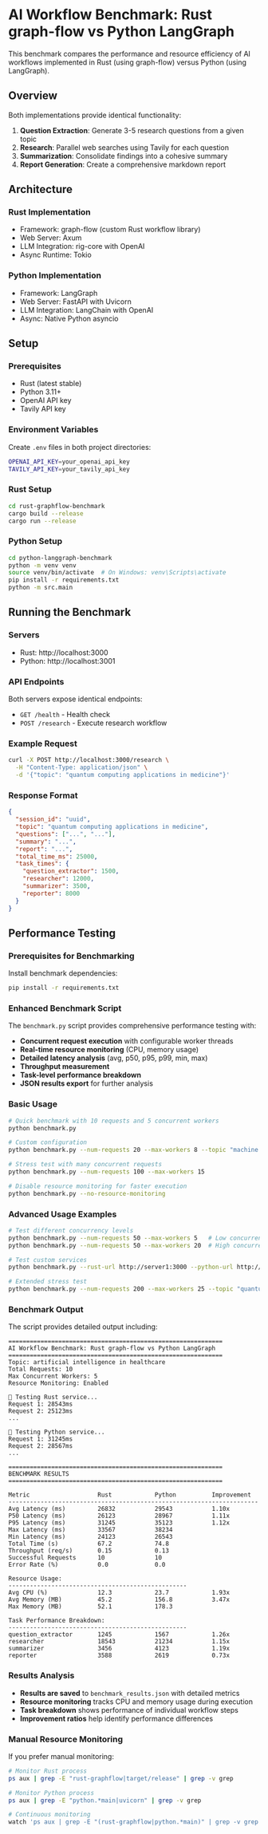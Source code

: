 # AI Workflow Benchmark: Rust graph-flow vs Python LangGraph

This benchmark compares the performance and resource efficiency of AI workflows implemented in Rust (using graph-flow) versus Python (using LangGraph).

## Overview

Both implementations provide identical functionality:
1. **Question Extraction**: Generate 3-5 research questions from a given topic
2. **Research**: Parallel web searches using Tavily for each question
3. **Summarization**: Consolidate findings into a cohesive summary
4. **Report Generation**: Create a comprehensive markdown report

## Architecture

### Rust Implementation
- Framework: graph-flow (custom Rust workflow library)
- Web Server: Axum
- LLM Integration: rig-core with OpenAI
- Async Runtime: Tokio

### Python Implementation
- Framework: LangGraph
- Web Server: FastAPI with Uvicorn
- LLM Integration: LangChain with OpenAI
- Async: Native Python asyncio

## Setup

### Prerequisites
- Rust (latest stable)
- Python 3.11+
- OpenAI API key
- Tavily API key

### Environment Variables
Create `.env` files in both project directories:
```bash
OPENAI_API_KEY=your_openai_api_key
TAVILY_API_KEY=your_tavily_api_key
```

### Rust Setup
```bash
cd rust-graphflow-benchmark
cargo build --release
cargo run --release
```

### Python Setup
```bash
cd python-langgraph-benchmark
python -m venv venv
source venv/bin/activate  # On Windows: venv\Scripts\activate
pip install -r requirements.txt
python -m src.main
```

## Running the Benchmark

### Servers
- Rust: http://localhost:3000
- Python: http://localhost:3001

### API Endpoints
Both servers expose identical endpoints:
- `GET /health` - Health check
- `POST /research` - Execute research workflow

### Example Request
```bash
curl -X POST http://localhost:3000/research \
  -H "Content-Type: application/json" \
  -d '{"topic": "quantum computing applications in medicine"}'
```

### Response Format
```json
{
  "session_id": "uuid",
  "topic": "quantum computing applications in medicine",
  "questions": ["...", "..."],
  "summary": "...",
  "report": "...",
  "total_time_ms": 25000,
  "task_times": {
    "question_extractor": 1500,
    "researcher": 12000,
    "summarizer": 3500,
    "reporter": 8000
  }
}
```

## Performance Testing

### Prerequisites for Benchmarking
Install benchmark dependencies:
```bash
pip install -r requirements.txt
```

### Enhanced Benchmark Script

The `benchmark.py` script provides comprehensive performance testing with:
- **Concurrent request execution** with configurable worker threads
- **Real-time resource monitoring** (CPU, memory usage)
- **Detailed latency analysis** (avg, p50, p95, p99, min, max)
- **Throughput measurement**
- **Task-level performance breakdown**
- **JSON results export** for further analysis

### Basic Usage

```bash
# Quick benchmark with 10 requests and 5 concurrent workers
python benchmark.py

# Custom configuration
python benchmark.py --num-requests 20 --max-workers 8 --topic "machine learning in finance"

# Stress test with many concurrent requests
python benchmark.py --num-requests 100 --max-workers 15

# Disable resource monitoring for faster execution
python benchmark.py --no-resource-monitoring
```

### Advanced Usage Examples

```bash
# Test different concurrency levels
python benchmark.py --num-requests 50 --max-workers 5   # Low concurrency
python benchmark.py --num-requests 50 --max-workers 20  # High concurrency

# Test custom services
python benchmark.py --rust-url http://server1:3000 --python-url http://server2:3001

# Extended stress test
python benchmark.py --num-requests 200 --max-workers 25 --topic "quantum computing research"
```

### Benchmark Output

The script provides detailed output including:

```
============================================================
AI Workflow Benchmark: Rust graph-flow vs Python LangGraph
============================================================
Topic: artificial intelligence in healthcare
Total Requests: 10
Max Concurrent Workers: 5
Resource Monitoring: Enabled

🦀 Testing Rust service...
Request 1: 28543ms
Request 2: 25123ms
...

🐍 Testing Python service...
Request 1: 31245ms
Request 2: 28567ms
...

============================================================
BENCHMARK RESULTS
============================================================

Metric                   Rust            Python          Improvement    
----------------------------------------------------------------------
Avg Latency (ms)         26832           29543           1.10x
P50 Latency (ms)         26123           28967           1.11x
P95 Latency (ms)         31245           35123           1.12x
Max Latency (ms)         33567           38234           
Min Latency (ms)         24123           26543           
Total Time (s)           67.2            74.8           
Throughput (req/s)       0.15            0.13           
Successful Requests      10              10             
Error Rate (%)           0.0             0.0            

Resource Usage:
--------------------------------------------------
Avg CPU (%)              12.3            23.7            1.93x
Avg Memory (MB)          45.2            156.8           3.47x
Max Memory (MB)          52.1            178.3           

Task Performance Breakdown:
--------------------------------------------------
question_extractor       1245            1567            1.26x
researcher               18543           21234           1.15x
summarizer               3456            4123            1.19x
reporter                 3588            2619            0.73x
```

### Results Analysis

- **Results are saved** to `benchmark_results.json` with detailed metrics
- **Resource monitoring** tracks CPU and memory usage during execution
- **Task breakdown** shows performance of individual workflow steps
- **Improvement ratios** help identify performance differences

### Manual Resource Monitoring

If you prefer manual monitoring:

```bash
# Monitor Rust process
ps aux | grep -E "rust-graphflow|target/release" | grep -v grep

# Monitor Python process  
ps aux | grep -E "python.*main|uvicorn" | grep -v grep

# Continuous monitoring
watch 'ps aux | grep -E "(rust-graphflow|python.*main)" | grep -v grep'
```
